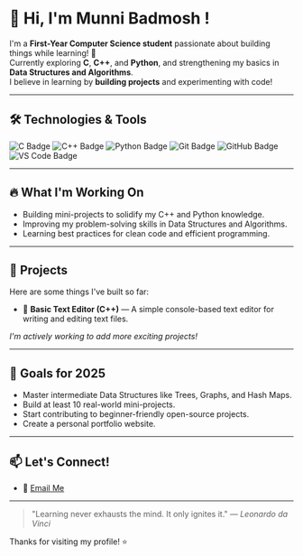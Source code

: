 # 👋 Hi, I'm Munni Badmosh !

I'm a **First-Year Computer Science student** passionate about building things while learning! 🚀  
Currently exploring **C**, **C++**, and **Python**, and strengthening my basics in **Data Structures and Algorithms**.  
I believe in learning by **building projects** and experimenting with code!

---

## 🛠️ Technologies & Tools

<p align="left">
  <img src="https://img.shields.io/badge/C-00599C?style=for-the-badge&logo=c&logoColor=white" alt="C Badge"/>
  <img src="https://img.shields.io/badge/C++-00599C?style=for-the-badge&logo=c%2B%2B&logoColor=white" alt="C++ Badge"/>
  <img src="https://img.shields.io/badge/Python-3776AB?style=for-the-badge&logo=python&logoColor=white" alt="Python Badge"/>
  <img src="https://img.shields.io/badge/Git-F05032?style=for-the-badge&logo=git&logoColor=white" alt="Git Badge"/>
  <img src="https://img.shields.io/badge/GitHub-181717?style=for-the-badge&logo=github&logoColor=white" alt="GitHub Badge"/>
  <img src="https://img.shields.io/badge/VS%20Code-0078D4?style=for-the-badge&logo=visual-studio-code&logoColor=white" alt="VS Code Badge"/>
</p>

---

## 🔥 What I'm Working On

- Building mini-projects to solidify my C++ and Python knowledge.
- Improving my problem-solving skills in Data Structures and Algorithms.
- Learning best practices for clean code and efficient programming.

---

## 🚀 Projects

Here are some things I've built so far:
- 📝 **Basic Text Editor (C++)** — A simple console-based text editor for writing and editing text files.

_I'm actively working to add more exciting projects!_

---

## 🎯 Goals for 2025

- Master intermediate Data Structures like Trees, Graphs, and Hash Maps.
- Build at least 10 real-world mini-projects.
- Start contributing to beginner-friendly open-source projects.
- Create a personal portfolio website.

---

## 📫 Let's Connect!

- 📧 [Email Me](mailto:kulkshreyas1124@gmail.com)

---

> "Learning never exhausts the mind. It only ignites it." — *Leonardo da Vinci*

Thanks for visiting my profile! ⭐
